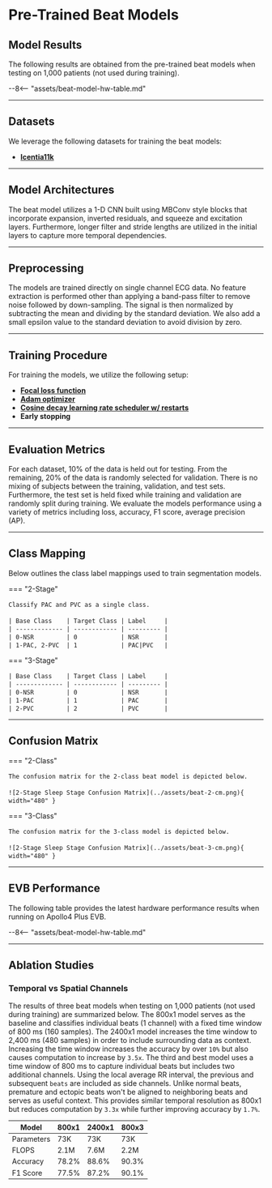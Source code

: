 # Pre-Trained Beat Models

## <span class="sk-h2-span"> Model Results </span>

The following results are obtained from the pre-trained beat models when testing on 1,000 patients (not used during training).

--8<-- "assets/beat-model-hw-table.md"

---

## <span class="sk-h2-span"> Datasets </span>

We leverage the following datasets for training the beat models:

- **[Icentia11k](../datasets/icentia11k.md)**

---

## <span class="sk-h2-span"> Model Architectures </span>

The beat model utilizes a 1-D CNN built using MBConv style blocks that incorporate expansion, inverted residuals, and squeeze and excitation layers. Furthermore, longer filter and stride lengths are utilized in the initial layers to capture more temporal dependencies.

---

## <span class="sk-h2-span"> Preprocessing</span>

The models are trained directly on single channel ECG data. No feature extraction is performed other than applying a band-pass filter to remove noise followed by down-sampling. The signal is then normalized by subtracting the mean and dividing by the standard deviation. We also add a small epsilon value to the standard deviation to avoid division by zero.

---

## <span class="sk-h2-span"> Training Procedure </span>

For training the models, we utilize the following setup:

- **[Focal loss function](https://arxiv.org/pdf/1708.02002.pdf)**
- **[Adam optimizer](https://arxiv.org/pdf/1412.6980.pdf)**
- **[Cosine decay learning rate scheduler w/ restarts](https://arxiv.org/pdf/1608.03983.pdf)**
- **Early stopping**


---

## <span class="sk-h2-span"> Evaluation Metrics </span>

For each dataset, 10% of the data is held out for testing. From the remaining, 20% of the data is randomly selected for validation. There is no mixing of subjects between the training, validation, and test sets. Furthermore, the test set is held fixed while training and validation are randomly split during training. We evaluate the models performance using a variety of metrics including loss, accuracy, F1 score, average precision (AP).

---

## <span class="sk-h2-span">Class Mapping</span>

Below outlines the class label mappings used to train segmentation models.

=== "2-Stage"

    Classify PAC and PVC as a single class.

    | Base Class    | Target Class | Label     |
    | ------------- | ------------ | --------- |
    | 0-NSR         | 0            | NSR       |
    | 1-PAC, 2-PVC  | 1            | PAC|PVC   |


=== "3-Stage"

    | Base Class    | Target Class | Label     |
    | ------------- | ------------ | --------- |
    | 0-NSR         | 0            | NSR       |
    | 1-PAC         | 1            | PAC       |
    | 2-PVC         | 2            | PVC       |

---


## <span class="sk-h2-span">Confusion Matrix</span>

=== "2-Class"

    The confusion matrix for the 2-class beat model is depicted below.

    ![2-Stage Sleep Stage Confusion Matrix](../assets/beat-2-cm.png){ width="480" }

=== "3-Class"

    The confusion matrix for the 3-class model is depicted below.

    ![2-Stage Sleep Stage Confusion Matrix](../assets/beat-3-cm.png){ width="480" }

---

## <span class="sk-h2-span">EVB Performance</span>

The following table provides the latest hardware performance results when running on Apollo4 Plus EVB.

--8<-- "assets/beat-model-hw-table.md"

---

## <span class="sk-h2-span">Ablation Studies</span>

### Temporal vs Spatial Channels

The results of three beat models when testing on 1,000 patients (not used during training) are summarized below. The 800x1 model serves as the baseline and classifies individual beats (1 channel) with a fixed time window of 800 ms (160 samples). The 2400x1 model increases the time window to 2,400 ms (480 samples) in order to include surrounding data as context. Increasing the time window increases the accuracy by over `10%` but also causes computation to increase by `3.5x`. The third and best model uses a time window of 800 ms to capture individual beats but includes two additional channels. Using the local average RR interval, the previous and subsequent `beats` are included as side channels. Unlike normal beats, premature and ectopic beats won't be aligned to neighboring beats and serves as useful context. This provides similar temporal resolution as 800x1 but reduces computation by `3.3x` while further improving accuracy by `1.7%`.

| Model      | 800x1  | 2400x1 | 800x3  |
| ---------- | ------ | ------ | ------ |
| Parameters | 73K    | 73K    | 73K    |
| FLOPS      | 2.1M   | 7.6M   | 2.2M   |
| Accuracy   | 78.2%  | 88.6%  | 90.3%  |
| F1 Score   | 77.5%  | 87.2%  | 90.1%  |
